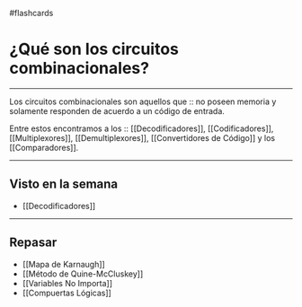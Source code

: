 #flashcards
# ¿Qué son los circuitos combinacionales?
---
Los circuitos combinacionales son aquellos que :: no poseen memoria y solamente responden de acuerdo a un código de entrada.
<!--SR:!2023-07-13,64,290-->
Entre estos encontramos a los :: [[Decodificadores]], [[Codificadores]], [[Multiplexores]], [[Demultiplexores]], [[Convertidores de Código]] y los [[Comparadores]].
<!--SR:!2023-04-25,2,250-->
___
## Visto en la semana
- [[Decodificadores]]
___
## Repasar
- [[Mapa de Karnaugh]]
- [[Método de Quine-McCluskey]]
- [[Variables No Importa]]
- [[Compuertas Lógicas]]